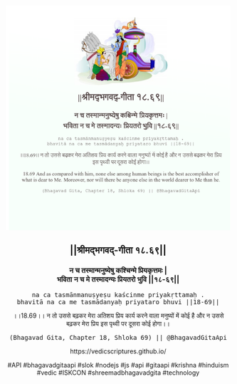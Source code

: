 <img src="../../asset/BG_18_69.png"/>
<center><h2>||श्रीमद्‍भगवद्‍-गीता १८.६९||</h2>
<h3>न च तस्मान्मनुष्येषु कश्चिन्मे प्रियकृत्तमः |<br/>भविता न च मे तस्मादन्यः प्रियतरो भुवि ||१८-६९||</h3>
<pre>na ca tasmānmanuṣyeṣu kaścinme priyakṛttamaḥ .<br/>bhavitā na ca me tasmādanyaḥ priyataro bhuvi ||18-69||</pre>
<p>।।18.69।। न तो उससे बढ़कर मेरा अतिशय प्रिय कार्य करने वाला मनुष्यों में कोई है और न उससे बढ़कर मेरा प्रिय इस पृथ्वी पर दूसरा कोई होगा।।</p>
<pre>(Bhagavad Gita, Chapter 18, Shloka 69) || @BhagavadGitaApi</pre><p>https://vedicscriptures.github.io/</p><p>#API #bhagavadgitaapi #slok #nodejs #js #api #gitaapi #krishna #hinduism #vedic #ISKCON #shreemadbhagavadgita #technology</p></center>
